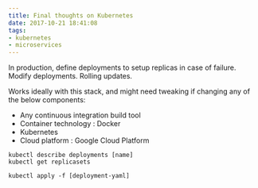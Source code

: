 ```yaml
---
title: Final thoughts on Kubernetes
date: 2017-10-21 18:41:08
tags:
- kubernetes
- microservices
---
```


In production, define deployments to setup replicas in case of failure.
Modify deployments.
Rolling updates.

Works ideally with this stack, and might need tweaking if changing any of the below components:
- Any continuous integration build tool
- Container technology : Docker
- Kubernetes
- Cloud platform : Google Cloud Platform


```
kubectl describe deployments [name]
kubectl get replicasets

kubectl apply -f [deployment-yaml]
```
